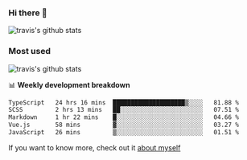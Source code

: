 ### Hi there 👋

<!--
**HondryTravis/HondryTravis** is a ✨ _special_ ✨ repository because its `README.md` (this file) appears on your GitHub profile.

Here are some ideas to get you started:

- 🔭 I’m currently working on ...
- 🌱 I’m currently learning ...
- 👯 I’m looking to collaborate on ...
- 🤔 I’m looking for help with ...
- 💬 Ask me about ...
- 📫 How to reach me: ...
- 😄 Pronouns: ...
- ⚡ Fun fact: ...
-->

![travis's github stats](https://github-readme-stats.vercel.app/api?username=HondryTravis&hide=stars)
### Most used
![travis's github stats](https://github-readme-stats.anuraghazra1.vercel.app/api/top-langs/?username=HondryTravis&layout=compact&hide_title=true)

📊 **Weekly development breakdown**

<!--START_SECTION:waka-->

```txt
TypeScript   24 hrs 16 mins  ████████████████████▒░░░░   81.88 %
SCSS         2 hrs 13 mins   ██░░░░░░░░░░░░░░░░░░░░░░░   07.51 %
Markdown     1 hr 22 mins    █░░░░░░░░░░░░░░░░░░░░░░░░   04.66 %
Vue.js       58 mins         ▓░░░░░░░░░░░░░░░░░░░░░░░░   03.27 %
JavaScript   26 mins         ▒░░░░░░░░░░░░░░░░░░░░░░░░   01.51 %
```

<!--END_SECTION:waka-->

If you want to know more, check out it [about myself](https://hondrytravis.github.io/)
